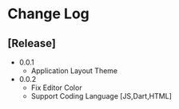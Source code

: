 # Change Log


## [Release]

- 0.0.1 
 	- Application Layout Theme
- 0.0.2
	- Fix Editor Color
	- Support Coding Language [JS,Dart,HTML]